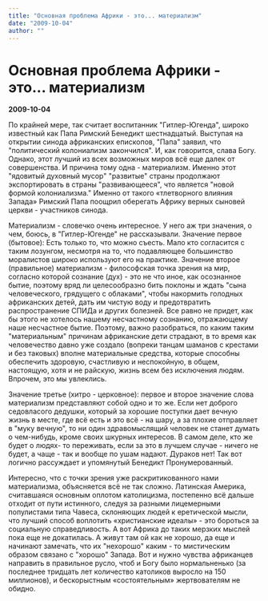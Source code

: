 ```yaml
---
title: "Основная проблема Африки - это... материализм"
date: "2009-10-04"
author: ""
---
```


# Основная проблема Африки - это... материализм

**2009-10-04** 

По крайней мере, так считает воспитанник "Гитлер-Югенда", широко известный как Папа Римский Бенедикт шестнадцатый. Выступая на открытии синода африканских епископов, "Папа" заявил, что "политический колониализм закончился". И, как говорится, слава Богу. Однако, этот лучший из всех возможных миров всё еще далек от совершенства. И причина тому одна - материализм. Именно этот "ядовитый духовный мусор" "развитые" страны продолжают экспортировать в страны "развивающееся", что является "новой формой колониализма." Именно от такого «тлетворного влияния Запада» Римский Папа поощрил оберегать Африку верных сыновей церкви - участников синода.

Материализм - словечко очень интересное. У него аж три значения, о чем, боюсь, в "Гитлер-Югенде" не рассказывали. Значение первое (бытовое): Есть только то, что можно съесть. Мало кто согласится с таким лозунгом, несмотря на то, что подавляющее большинство моралистов широко используют его на практике. Значение второе (правильное) материализм - философская точка зрения на мир, согласно которой сознание (дух) - это не что иное, как осознанное бытие, поэтому вряд ли целесообразно бить поклоны и ждать "сына человеческого, грядущего с облаками", чтобы накормить голодных африканских детей, дать им чистую воду и предотвратить распространение СПИДа и других болезней. Все равно не придет, как бы этого не хотелось нашему несчастному сознанию, отражающему наше несчастное бытие. Поэтому, важно разобраться, по каким таким "материальным" причинам африканские дети страдают, в то время как человечество давно уже создало (вопреки танцам шаманов с крестами и без таковых) вполне материальные средства, которые способны обеспечить здоровую, счастливую и неспокойную, в общем, настоящую, хотя и не райскую, жизнь всем без исключения людям. Впрочем, это мы увлеклись.

Значение третье (хитро - церковное): первое и второе значение слова материализм представляют собой одно и то же. Если нет доброго седовласого дедушки, который за хорошие поступки дает вечную жизнь в месте, где всё есть и это всё - на шару, а за плохие отправляет в "муку вечную", то ни один здравомыслящий человек не станет думать о чем-нибудь, кроме своих шкурных интересов. В самом деле, кто же будет о людях- то переживать, если за это в лучшем случае - ничего не будет, а чаще - так и вообще по ушам надают. Дураков нет! Так вот логично рассуждает и упомянутый Бенедикт Пронумерованный.

Интересно, что с точки зрения уже раскритикованного нами материализма, объясняется всё не так сложно. Латинская Америка, считавшаяся основным оплотом католицизма, постепенно всё дальше отходит от пути истинного, следуя за разными лицемерными популистами типа Чавеса, склоняющих людей к еретической мысли, что лучший способ воплотить «христианские идеалы» - это бороться за социальную справедливость. А вот Африка до таких мерзких мыслей пока еще не докатилась. А живут там ой как не хорошо, да еще и начинают замечать, что их "нехорошо" каким - то мистическим образом связано с "хорошо" Запада. Вот и нужно чувства африканцев направить в правильное русло, чтоб и Богу было нормальненько (за последнее тридцать лет количество католиков выросло на 150 миллионов), и бескорыстным «состоятельным» жертвователям не обидно.